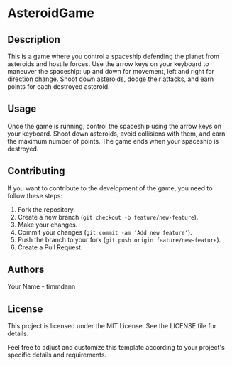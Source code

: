 # AsteroidGame

## Description

This is a game where you control a spaceship defending the planet from asteroids and hostile forces. Use the arrow keys on your keyboard to maneuver the spaceship: up and down for movement, left and right for direction change. Shoot down asteroids, dodge their attacks, and earn points for each destroyed asteroid.

## Usage

Once the game is running, control the spaceship using the arrow keys on your keyboard. Shoot down asteroids, avoid collisions with them, and earn the maximum number of points. The game ends when your spaceship is destroyed.

## Contributing

If you want to contribute to the development of the game, you need to follow these steps:

1. Fork the repository.
2. Create a new branch (`git checkout -b feature/new-feature`).
3. Make your changes.
4. Commit your changes (`git commit -am 'Add new feature'`).
5. Push the branch to your fork (`git push origin feature/new-feature`).
6. Create a Pull Request.

## Authors
Your Name - timmdann

## License
This project is licensed under the MIT License. See the LICENSE file for details.

Feel free to adjust and customize this template according to your project's specific details and requirements.
